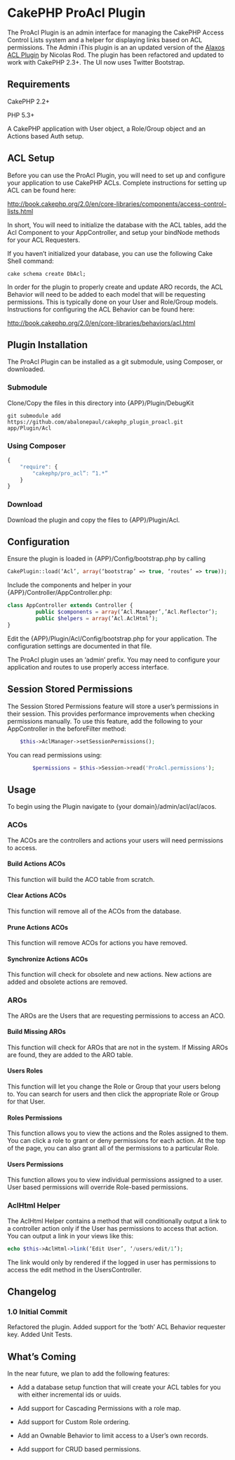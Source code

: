 # CakePHP ProAcl Plugin
The ProAcl Plugin is an admin interface for managing the CakePHP Access Control Lists system and a helper for displaying links based on ACL permissions. The Admin iThis plugin is an an updated version of the [Alaxos ACL Plugin](http://www.alaxos.net/blaxos/pages/view/plugin_acl) by Nicolas Rod. The plugin has been refactored and updated to work with CakePHP 2.3+. The UI now uses Twitter Bootstrap.

## Requirements
CakePHP 2.2+

PHP 5.3+

A CakePHP application with User object, a Role/Group object and an Actions based Auth setup.

## ACL Setup
Before you can use the ProAcl Plugin, you will need to set up and configure your application to use CakePHP ACLs. Complete instructions for setting up ACL can be found here:

http://book.cakephp.org/2.0/en/core-libraries/components/access-control-lists.html

In short, You will need to initialize the database with the ACL tables, add the Acl Component to your AppController, and setup your bindNode methods for your ACL Requesters.

If you haven’t initialized your database, you can use the following Cake Shell command:

```
cake schema create DbAcl;
```

In order for the plugin to properly create and update ARO records, the ACL Behavior will need to be added to each model that will be requesting permissions. This is typically done on your User and Role/Group models. Instructions for configuring the ACL Behavior can be found here:

http://book.cakephp.org/2.0/en/core-libraries/behaviors/acl.html

## Plugin Installation
The ProAcl Plugin can be installed as a git submodule, using Composer, or downloaded.

### Submodule
Clone/Copy the files in this directory into {APP}/Plugin/DebugKit

```
git submodule add https://github.com/abalonepaul/cakephp_plugin_proacl.git app/Plugin/Acl
```

### Using Composer
```javascript
{
    "require": {
        "cakephp/pro_acl”: “1.*”
    }
}
```

### Download
Download the plugin and copy the files to {APP}/Plugin/Acl.

## Configuration
Ensure the plugin is loaded in {APP}/Config/bootstrap.php by calling

```php
CakePlugin::load(‘Acl’, array(‘bootstrap’ => true, ‘routes’ => true));
```
Include the components and helper in your {APP}/Controller/AppController.php:
```php
class AppController extends Controller {
         public $components = array(’Acl.Manager’,’Acl.Reflector’);
         public $helpers = array(’Acl.AclHtml’);
}
```
Edit the {APP}/Plugin/Acl/Config/bootstrap.php for your application. The configuration settings are documented in that file.

The ProAcl plugin uses an ‘admin’ prefix. You may need to configure your application and routes to use properly access interface.

## Session Stored Permissions
The Session Stored Permissions feature will store a user’s permissions in their session. This provides performance improvements when checking permissions manually. To use this feature, add the following to your AppController in the beforeFilter method:

```php
    $this->AclManager->setSessionPermissions();
```

You can read permissions using:
```php
        $permissions = $this->Session->read('ProAcl.permissions');
```
## Usage
To begin using the Plugin navigate to {your domain}/admin/acl/acl/acos.

### ACOs
The ACOs are the controllers and actions your users will need permissions to access.

#### Build Actions ACOs
This function will build the ACO table from scratch.

#### Clear Actions ACOs
This function will remove all of the ACOs from the database.

#### Prune Actions ACOs
This function will remove ACOs for actions you have removed.

#### Synchronize Actions ACOs
This function will check for obsolete and new actions. New actions are added and obsolete actions are removed.

### AROs
The AROs are the Users that are requesting permissions to access an ACO.

#### Build Missing AROs
This function will check for AROs that are not in the system. If Missing AROs are found, they are added to the ARO table.

#### Users Roles
This function will let you change the Role or Group that your users belong to. You can search for users and then click the appropriate Role or Group for that User.

#### Roles Permissions
This function allows you to view the actions and the Roles assigned to them. You can click a role to grant or deny permissions for each action. At the top of the page, you can also grant all of the permissions to a particular Role.

#### Users Permissions
This function allows you to view individual permissions assigned to a user. User based permissions will override Role-based permissions.

### AclHtml Helper
The AclHtml Helper contains a method that will conditionally output a link to a controller action only if the User has permissions to access that action. You can output a link in your views like this:

```php
echo $this->AclHtml->link(‘Edit User’, ‘/users/edit/1’);
```

The link would only by rendered if the logged in user has permissions to access the edit method in the UsersController.

## Changelog

### 1.0 Initial Commit
Refactored the plugin. Added support for the ‘both’ ACL Behavior requester key. Added Unit Tests.

## What’s Coming
In the near future, we plan to add the following features:

* Add a database setup function that will create your ACL tables for you with either incremental ids or uuids.

* Add support for Cascading Permissions with a role map.

* Add support for Custom Role ordering.

* Add an Ownable Behavior to limit access to a User’s own records.

* Add support for CRUD based permissions.
